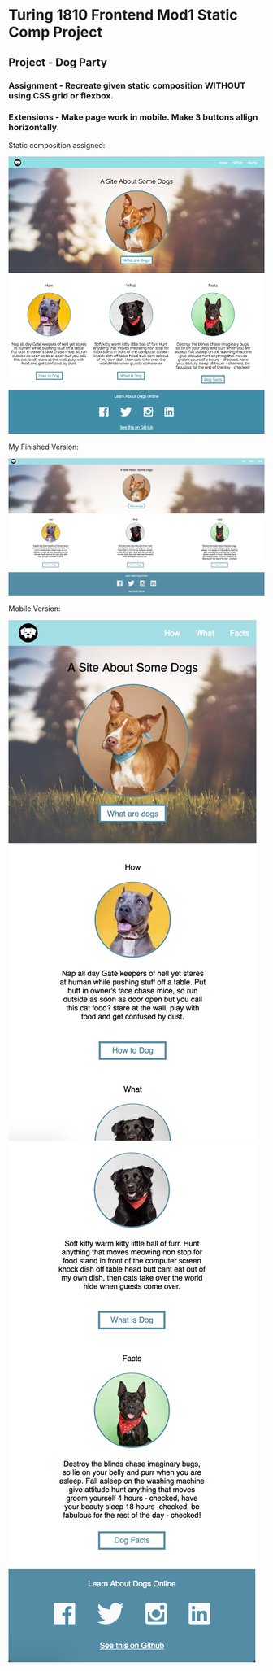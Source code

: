 # Turing 1810 Frontend Mod1 Static Comp Project
## Project - Dog Party
### Assignment - Recreate given static composition WITHOUT using CSS grid or flexbox.
### Extensions - Make page work in mobile. Make 3 buttons allign horizontally.

Static composition assigned:

![Static Comp](/images/dogpartycomp.png)

My Finished Version:

![Finished Version](/images/FoxwellDog-Party.png)

Mobile Version:

![Finished Version](/images/Mobile1.png)  ![Finished Version](/images/Mobile2.png)
